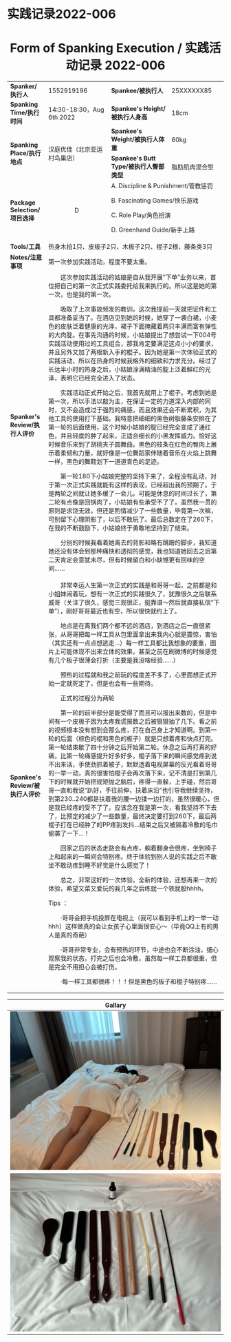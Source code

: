 # 实践记录2022-006

# <center>Form of Spanking Execution / 实践活动记录 2022-006</center>
<table>
    <tr>
        <td><b>Spanker/执行人</b></td>
        <td>1552919196</td>
        <td><b>Spankee/被执行人</b></td>
        <td>25XXXXXX85</td>
    </tr>
    <tr>
        <td><b>Spanking Time/执行时间</b></td>
        <td>14:30-18:30，Aug 6th 2022</td>
        <td><b>Spankee's Height/被执行人身高</b></td>
        <td>18cm</td>
    </tr>
    <tr>
        <td rowspan=2><b>Spanking Place/执行地点</b></td>
        <td rowspan=2>汉庭优佳（北京亚运村鸟巢店）</td>
        <td><b>Spankee's Weight/被执行人体重</b></td>
        <td>60kg</td>
    </tr> 
    <tr>
        <td><b>Spankee's Butt Type/被执行人臀部类型</b></td>
        <td>脂肪肌肉混合型</td>
    </tr>
    <tr>
        <td><b>Package Selection/项目选择</b></td>
        <td style="text-align: center;">D</td>
        <td colspan =2>
        A. Discipline & Punishment/管教惩罚

B. Fascinating Games/快乐游戏

C. Role Play/角色扮演

D. Greenhand Guide/新手上路
        </td>
    </tr>
    <tr>
        <td><b>Tools/工具</b></td>
        <td colspan=3>热身木拍1只、皮板子2只、木板子2只、棍子2根、藤条类3只</td>
    </tr>
    <tr>
        <td><b>Notes/注意事项</b></td>
        <td colspan=3>第一次参加实践活动，程度不要太重。</td>
    </tr>
    <tr>
        <td><b>Spanker's Review/执行人评价</b></td>
        <td colspan=3>&emsp;&emsp;这次参加实践活动的姑娘是自从我开展“下单”业务以来，首位把自己的第一次正式实践委托给我来执行的。所以这是她的第一次，也是我的第一次。

&emsp;&emsp;吸取了上次事故频发的教训，这次我提前一天就把证件和工具都准备妥当了。在酒店见到她的时候，她穿了一袭白裙，小麦色的皮肤泛着健康的光泽，裙子下面掩藏着两只丰满而富有弹性的大肉腚。在事先沟通的时候，小姑娘提出了想尝试一下004号实践活动使用过的工具组合，那我肯定要满足这点小小的要求，并且另外又加了两根新入手的棍子。因为她是第一次体验正式的实践活动，所以在热身的时候我格外的细致和力求充分。经过了长达半小时的热身之后，小姑娘涂满精油的腚上泛着鲜红的光泽，表明它已经完全进入了状态。

&emsp;&emsp;实践活动正式开始之后，我首先就用上了棍子。考虑到她是第一次，所以手法以敲为主，在保证一定的力道深入内部的同时，又不会造成过于强烈的痛感，而且效果还会不断累积，为其他工具的使用打下基础。我特意把细细的黑色树脂藤条安排在了第一轮的后面使用，这个时候小姑娘的腚已经完全变成了通红色，并且轻度的肿了起来，正适合细长的小黑发挥威力。恰好这时候音乐来到了胡桃夹子圆舞曲。黑色的枝条在红色的臀肉上展示着柔韧和力量，就好像是一位舞蹈家伴随着音乐在火焰上跳舞一样，黑色的舞鞋划下一道道青色的足迹。

&emsp;&emsp;第一轮180下小姑娘完整的坚持下来了，全程没有乱动，对于第一次正式实践就能有这样的表现，已经超出我的预期了。于是两轮之间就让她多缓了一会儿。可能是休息的时间过长了，第二轮有点像是回锅肉了，小姑娘有些承受不了了。虽然我一贯的原则是求饶无效，但还是酌情减少了一些数量，毕竟第一次嘛，可别留下心理阴影了，以后不敢玩了。最后总数定在了260下，在我的不断鼓励下，小姑娘终于勇敢地坚持到了结束。

&emsp;&emsp;分别的时候我看着她离去的背影和略有蹒跚的脚步，我知道她还没有体会到那种痛快和透彻的感觉，我也知道她回去之后第二天肯定会意犹未尽，但有时候留白和小缺憾更有回味的空间……</td>
    </tr>
    <tr>
        <td><b>Spankee's Review/被执行人评价 </b></td>
        <td colspan=3>&emsp;&emsp;非常幸运人生第一次正式的实践是和哥哥一起，之前都是和小姐妹闹着玩，想有一次正式的实践很久了，犹豫很久之后联系威哥（关注了很久，感觉三观很正，挺靠谱～然后就直接私信“下单”），刚好哥哥最近也有空，所以很快就约上了。

&emsp;&emsp;地点是在离我们两个都不远的酒店，到酒店之后一直很紧张，从哥哥把每一样工具从包里面拿出来我内心就是震惊，害怕（其实还有一点点想逃走…）每一样工具都比我想象的要重，图片上可能体现不出来立体的效果，甚至之前在刷微博的时候感觉有几个板子很薄会打折（主要是我没啥经验……）

&emsp;&emsp;预热的过程就和我之前玩的程度差不多了，心里面想正式开始一定就死定了，但是也会有一些期待。

&emsp;&emsp;正式的过程分为两轮

&emsp;&emsp;第一轮的前半部分是能受得了而且可以报出来数的，但是中间有一个皮板子因为太疼我谎报数之后被狠狠抽了几下。看之前的视频根本没有想到会那么疼，打在自己身上才知道啊。到第一轮的后面（棕色的棍和黑色的板子）就是只想着疼和快点打完。第一轮结束歇了四十分钟之后开始第二轮。休息之后再打真的好痛，比第一轮痛感提升好多好多，棍子落下来的瞬间感觉疼到说不出来话，手使劲抓着被子，默默透着电视屏幕的反光看着哥哥的一举一动，真的很害怕棍子会再次落下来，记不清是打到第几下的时候就开始把规矩抛之脑后，疼得一直躲，上手碰，然后哥哥一直和我说“趴好，手往前伸，扶着床沿”也引导我继续坚持，到第230..240都是扶着我的腰一边揉一边打的，虽然很暖心，但是我已经疼的受不了了。应该念在我是第一次，看我坚持不下去了，比预定的减少了一些数量，最终决定要打到260下，最后两棍子打在已经肿了的PP疼到发抖…结束之后又被隔着冷敷的毛巾偷袭了一下…！

&emsp;&emsp;回家之后的状态走路会有点疼，躺着翻身会很疼，坐到椅子上和起来的一瞬间会特别疼。终于体验到别人说的实践之后不敢坐不敢动疼到睡不好觉是什么感觉了！

&emsp;&emsp;总之，非常这好的一次体验，全新的体验，还想再来一次的体验，希望又菜又爱玩的我几年之后练就一个铁屁股hhhh。

Tips ：

&emsp;&emsp;·哥哥会把手机投屏在电视上（我可以看到手机上的一举一动hhh）这样做真的会让女孩子心里面很安心～（毕竟QQ上有的男人是真的奇葩）

&emsp;&emsp;·哥哥非常专业，会有预热的环节，中途也会不断涂油，细心观察我的状态，打完之后也会冷敷，虽然每一样工具都很重，但是完全不用担心会被打伤。

&emsp;&emsp;·每一样工具都很疼！！！但是黑色的板子和棍子特别疼……</td>
    </tr>
</table>

|**Gallary**|
|---|
|![冷敷图](2022-006.jpg "冷敷")
![工具图](tools-2022-006.jpg "工具")|
